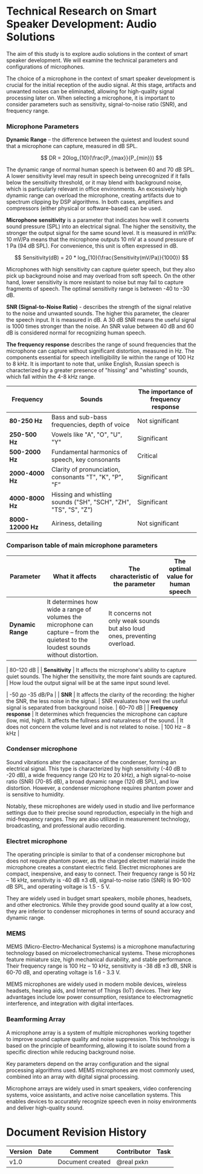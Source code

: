 # Technical Research on Smart Speaker Development: Audio Solutions

The aim of this study is to explore audio solutions in the context of smart speaker development. We will examine the technical parameters and configurations of microphones.

The choice of a microphone in the context of smart speaker development is crucial for the initial reception of the audio signal. At this stage, artifacts and unwanted noises can be eliminated, allowing for high-quality signal processing later on. When selecting a microphone, it is important to consider parameters such as sensitivity, signal-to-noise ratio (SNR), and frequency range.

### Microphone Parameters

**Dynamic Range** – the difference between the quietest and loudest sound that a microphone can capture, measured in dB SPL.

$$
DR = 20log_{10}(\frac{P_{max}}{P_{min}})
$$

The dynamic range of normal human speech is between 60 and 70 dB SPL. A lower sensitivity level may result in speech being unrecognized if it falls below the sensitivity threshold, or it may blend with background noise, which is particularly relevant in office environments. An excessively high dynamic range can overload the microphone, creating artifacts due to spectrum clipping by DSP algorithms. In both cases, amplifiers and compressors (either physical or software-based) can be used.

**Microphone sensitivity** is a parameter that indicates how well it converts sound pressure (SPL) into an electrical signal. The higher the sensitivity, the stronger the output signal for the same sound level. It is measured in mV/Pa: 10 mV/Pa means that the microphone outputs 10 mV at a sound pressure of 1 Pa (94 dB SPL). For convenience, this unit is often expressed in dB.

$$
Sensitivity(dB) = 20 * log_{10}(\frac{Sensitivity(mV/Pa)}{1000})
$$

Microphones with high sensitivity can capture quieter speech, but they also pick up background noise and may overload from soft speech. On the other hand, lower sensitivity is more resistant to noise but may fail to capture fragments of speech. The optimal sensitivity range is between -40 to -30 dB.

**SNR (Signal-to-Noise Ratio)** - describes the strength of the signal relative to the noise and unwanted sounds. The higher this parameter, the clearer the speech input. It is measured in dB. A 30 dB SNR means the useful signal is 1000 times stronger than the noise. An SNR value between 40 dB and 60 dB is considered normal for recognizing human speech.

**The frequency response** describes the range of sound frequencies that the microphone can capture without significant distortion, measured in Hz. The components essential for speech intelligibility lie within the range of 100 Hz to 8 kHz. It is important to note that, unlike English, Russian speech is characterized by a greater presence of "hissing" and "whistling" sounds, which fall within the 4-8 kHz range.

| **Frequency**  | **Sounds** | **The importance of frequency response** |
| --- | --- | --- |
| **80-250 Hz** | Bass and sub-bass frequencies, depth of voice | Not significant |
| **250-500 Hz** | Vowels like "A", "O", "U", "Y"  | Significant |
| **500-2000 Hz** | Fundamental harmonics of speech, key consonants | Critical |
| **2000-4000 Hz** | Clarity of pronunciation, consonants "T", "K", "P", "F” | Significant |
| **4000-8000 Hz** | Hissing and whistling sounds ("SH", "SCH", "ZH", "TS", "S", "Z") | Significant |
| **8000-12000 Hz** | Airiness, detailing | Not significant |

### **Comparison table of main microphone parameters**

| **Parameter** | **What it affects** | **The characteristic of the parameter** | **The optimal value for human speech** |
| --- | --- | --- | --- |
| **Dynamic Range**  | It determines how wide a range of volumes the microphone can capture – from the quietest to the loudest sounds without distortion. | It concerns not only weak sounds but also loud ones, preventing overload.

 | 80–120 dB |
| **Sensitivity** | It affects the microphone's ability to capture quiet sounds. The higher the sensitivity, the more faint sounds are captured. | How loud the output signal will be at the same input sound level.

 | -50 до -35 dB/Pa |
| **SNR** | It affects the clarity of the recording: the higher the SNR, the less noise in the signal. | SNR evaluates how well the useful signal is separated from background noise. | 60–70 dB |
| **Frequency response**  | It determines which frequencies the microphone can capture (low, mid, high). It affects the fullness and naturalness of the sound. | It does not concern the volume level and is not related to noise. | 100 Hz – 8 kHz |

### Condenser microphone

Sound vibrations alter the capacitance of the condenser, forming an electrical signal. This type is characterized by high sensitivity (-40 dB to -20 dB), a wide frequency range (20 Hz to 20 kHz), a high signal-to-noise ratio (SNR) (70-85 dB), a broad dynamic range (120 dB SPL), and low distortion. However, a condenser microphone requires phantom power and is sensitive to humidity.

Notably, these microphones are widely used in studio and live performance settings due to their precise sound reproduction, especially in the high and mid-frequency ranges. They are also utilized in measurement technology, broadcasting, and professional audio recording.

### Electret microphone

The operating principle is similar to that of a condenser microphone but does not require phantom power, as the charged electret material inside the microphone creates a constant electric field. Electret microphones are compact, inexpensive, and easy to connect. Their frequency range is 50 Hz – 16 kHz, sensitivity is -40 dB ±3 dB, signal-to-noise ratio (SNR) is 90-100 dB SPL, and operating voltage is 1.5 - 5 V.

They are widely used in budget smart speakers, mobile phones, headsets, and other electronics. While they provide good sound quality at a low cost, they are inferior to condenser microphones in terms of sound accuracy and dynamic range.

### MEMS

MEMS (Micro-Electro-Mechanical Systems) is a microphone manufacturing technology based on microelectromechanical systems. These microphones feature miniature size, high mechanical durability, and stable performance. Their frequency range is 100 Hz – 10 kHz, sensitivity is -38 dB ±3 dB, SNR is 60-70 dB, and operating voltage is 1.6 - 3.3 V.

MEMS microphones are widely used in modern mobile devices, wireless headsets, hearing aids, and Internet of Things (IoT) devices. Their key advantages include low power consumption, resistance to electromagnetic interference, and integration with digital interfaces.

### Beamforming Array

A microphone array is a system of multiple microphones working together to improve sound capture quality and noise suppression. This technology is based on the principle of beamforming, allowing it to isolate sound from a specific direction while reducing background noise.

Key parameters depend on the array configuration and the signal processing algorithms used. MEMS microphones are most commonly used, combined into an array with digital signal processing.

Microphone arrays are widely used in smart speakers, video conferencing systems, voice assistants, and active noise cancellation systems. This enables devices to accurately recognize speech even in noisy environments and deliver high-quality sound.

# **Document Revision History**

| Version | Date | Comment | Contributor | Task |
| --- | --- | --- | --- | --- |
| v1.0 |  | Document created | @real pxkn   |  |
